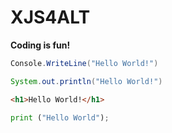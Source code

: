 # XJS4ALT
**Coding is fun!**
```C#
Console.WriteLine("Hello World!")
```
```Java
System.out.println("Hello World!")
```
```HTML
<h1>Hello World!</h1>
```
```Python
print ("Hello World");
```
